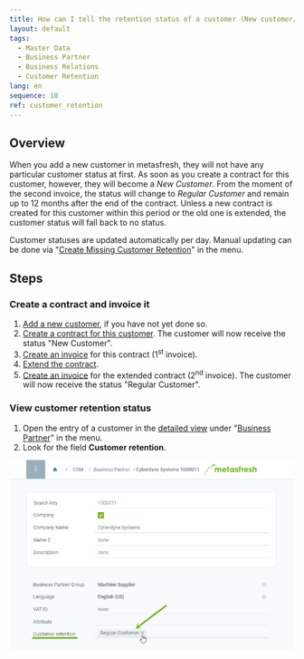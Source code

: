 ```yaml
---
title: How can I tell the retention status of a customer (New customer/Regular customer)?
layout: default
tags:
  - Master Data
  - Business Partner
  - Business Relations
  - Customer Retention
lang: en
sequence: 10
ref: customer_retention
---
```


## Overview
When you add a new customer in metasfresh, they will not have any particular customer status at first. As soon as you create a contract for this customer, however, they will become a *New Customer*. From the moment of the second invoice, the status will change to *Regular Customer* and remain up to 12 months after the end of the contract. Unless a new contract is created for this customer within this period or the old one is extended, the customer status will fall back to no status.

Customer statuses are updated automatically per day. Manual updating can be done via "[Create Missing Customer Retention](Menu)" in the menu.

## Steps

### Create a contract and invoice it
1. [Add a new customer](New_business_partner_customer), if you have not yet done so.
1. [Create a contract for this customer](Create_subscription_contract). The customer will now receive the status "New Customer".
1. [Create an invoice](Invoice_SalesOrder) for this contract (1<sup>st</sup> invoice).
1. [Extend the contract](Extend_contract).
1. [Create an invoice](Invoice_SalesOrder) for the extended contract (2<sup>nd</sup> invoice). The customer will now receive the status "Regular Customer".

### View customer retention status
1. Open the entry of a customer in the [detailed view](ViewModes) under "[Business Partner](New_Business_Partner)" in the menu.
1. Look for the field **Customer retention**.

![](assets/Customer_retention_regular_customer.png)
